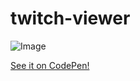 # twitch-viewer

![Image](https://i.imgur.com/AKp3Rzp.png "image")

[See it on CodePen!](https://s.codepen.io/KatSaldivar/debug/gmBrYY/PNkvYLdOKagA)
